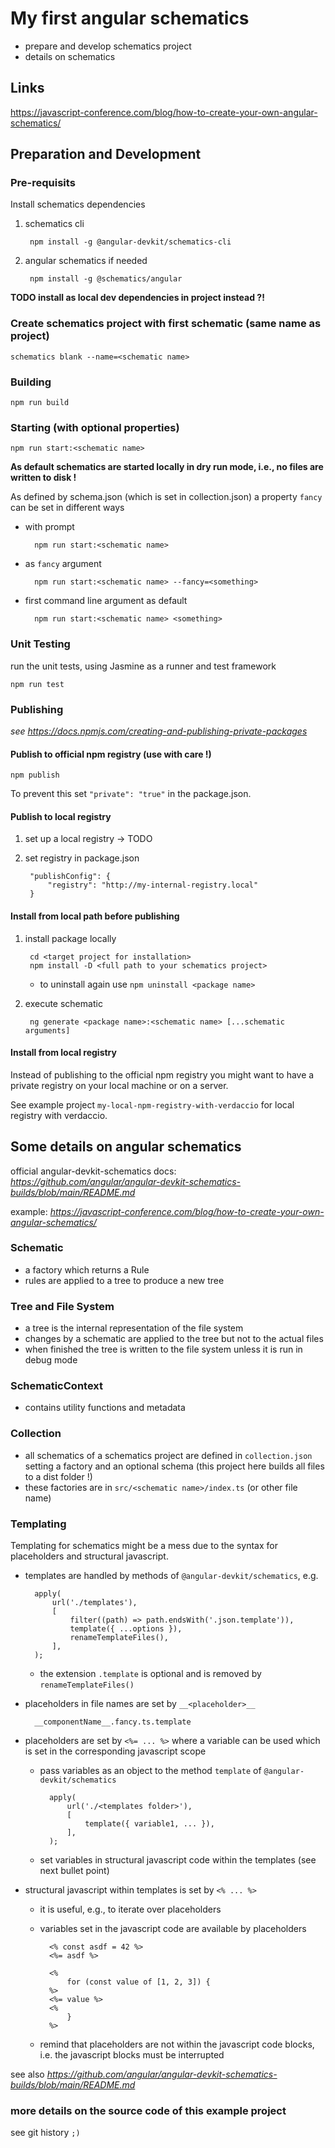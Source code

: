 # My first angular schematics

* prepare and develop schematics project
* details on schematics

## Links

https://javascript-conference.com/blog/how-to-create-your-own-angular-schematics/


## Preparation and Development

### Pre-requisits

Install schematics dependencies

1) schematics cli

        npm install -g @angular-devkit/schematics-cli

1) angular schematics if needed

        npm install -g @schematics/angular

**TODO install as local dev dependencies in project instead ?!**


### Create schematics project with first schematic (same name as project)

    schematics blank --name=<schematic name>


### Building

    npm run build


### Starting (with optional properties)

    npm run start:<schematic name>

**As default schematics are started locally in dry run mode, i.e., no files are written to disk !**

As defined by schema.json (which is set in collection.json)
a property `fancy` can be set in different ways

* with prompt

        npm run start:<schematic name>

* as `fancy` argument

        npm run start:<schematic name> --fancy=<something>

* first command line argument as default

        npm run start:<schematic name> <something>


### Unit Testing

run the unit tests, using Jasmine as a runner and test framework

    npm run test


### Publishing

*see https://docs.npmjs.com/creating-and-publishing-private-packages*

#### Publish to official npm registry (use with care !)

    npm publish

To prevent this set `"private": "true"` in the package.json.


#### Publish to local registry

1) set up a local registry -> TODO
1) set registry in package.json

        "publishConfig": {
            "registry": "http://my-internal-registry.local"
        }


#### Install from local path before publishing

1) install package locally

        cd <target project for installation>
        npm install -D <full path to your schematics project>

    * to uninstall again use `npm uninstall <package name>`

1) execute schematic

        ng generate <package name>:<schematic name> [...schematic arguments]


#### Install from local registry

Instead of publishing to the official npm registry you might want to have a private registry on your local machine or on a server.

See example project `my-local-npm-registry-with-verdaccio` for local registry with verdaccio.


## Some details on angular schematics

official angular-devkit-schematics docs:
*https://github.com/angular/angular-devkit-schematics-builds/blob/main/README.md*

example:
*https://javascript-conference.com/blog/how-to-create-your-own-angular-schematics/*


### Schematic

* a factory which returns a Rule
* rules are applied to a tree to produce a new tree


### Tree and File System

* a tree is the internal representation of the file system
* changes by a schematic are applied to the tree but not to the actual files
* when finished the tree is written to the file system unless it is run in debug mode


### SchematicContext

* contains utility functions and metadata


### Collection

* all schematics of a schematics project are defined in `collection.json` setting a factory and an optional schema (this project here builds all files to a dist folder !)
* these factories are in `src/<schematic name>/index.ts` (or other file name)


### Templating

Templating for schematics might be a mess due to the syntax for placeholders and structural javascript.
* templates are handled by methods of `@angular-devkit/schematics`, e.g.

        apply(
            url('./templates'),
            [
                filter((path) => path.endsWith('.json.template')),
                template({ ...options }),
                renameTemplateFiles(),
            ],
        );

    * the extension `.template` is optional and is removed by `renameTemplateFiles()`

* placeholders in file names are set by `__<placeholder>__`

        __componentName__.fancy.ts.template

* placeholders are set by `<%= ... %>` where a variable can be used which is set in the corresponding javascript scope
    * pass variables as an object to the method `template` of `@angular-devkit/schematics`

            apply(
                url('./<templates folder>'),
                [
                    template({ variable1, ... }),
                ],
            );

    * set variables in structural javascript code within the templates (see next bullet point)
* structural javascript within templates is set by `<% ... %>`
    * it is useful, e.g., to iterate over placeholders
    * variables set in the javascript code are available by placeholders

            <% const asdf = 42 %>
            <%= asdf %>

            <%
                for (const value of [1, 2, 3]) {
            %>
            <%= value %>
            <%
                }
            %>

    * remind that placeholders are not within the javascript code blocks, i.e. the javascript blocks must be interrupted



see also *https://github.com/angular/angular-devkit-schematics-builds/blob/main/README.md*


### more details on the source code of this example project

see git history `;)`
